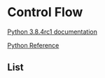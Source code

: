 # Control Flow

[Python 3.8.4rc1 documentation](https://docs.python.org/3/)

[Python Reference](https://www.w3schools.com/python/python_reference.asp)


## List
